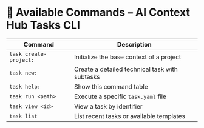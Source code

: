 # 🧰 Available Commands – AI Context Hub Tasks CLI

| Command                | Description                                    |
| ---------------------- | ---------------------------------------------- |
| `task create-project:` | Initialize the base context of a project       |
| `task new:`            | Create a detailed technical task with subtasks |
| `task help:`           | Show this command table                        |
| `task run <path>`      | Execute a specific `task.yaml` file            |
| `task view <id>`       | View a task by identifier                      |
| `task list`            | List recent tasks or available templates       |

